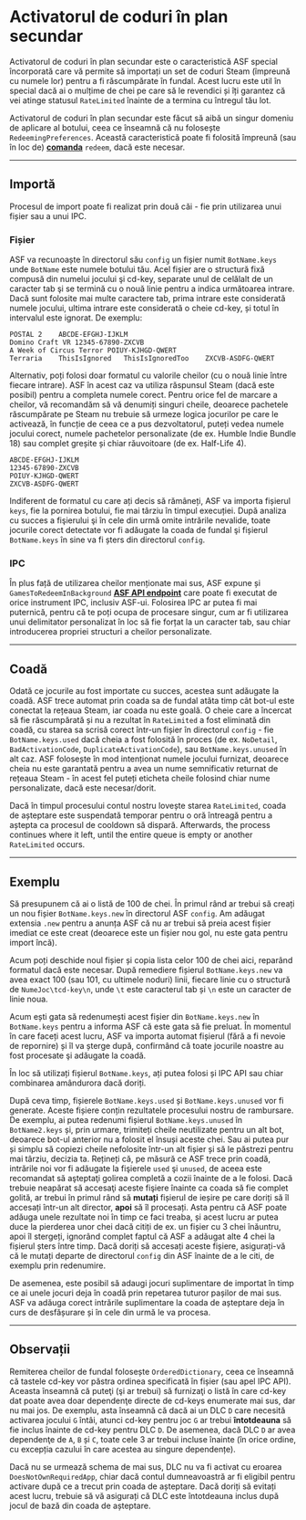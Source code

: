 # Activatorul de coduri în plan secundar

Activatorul de coduri în plan secundar este o caracteristică ASF special încorporată care vă permite să importați un set de coduri Steam (împreună cu numele lor) pentru a fi răscumpărate în fundal. Acest lucru este util în special dacă ai o mulțime de chei pe care să le revendici și îți garantez că vei atinge statusul `RateLimited` **[](https://github.com/JustArchiNET/ArchiSteamFarm/wiki/FAQ#what-is-the-meaning-of-status-when-redeeming-a-key)** înainte de a termina cu întregul tău lot.

Activatorul de coduri în plan secundar este făcut să aibă un singur domeniu de aplicare al botului, ceea ce înseamnă că nu folosește `RedeemingPreferences`. Această caracteristică poate fi folosită împreună (sau în loc de) **[comanda](https://github.com/JustArchiNET/ArchiSteamFarm/wiki/Commands)** `redeem`, dacă este necesar.

---

## Importă

Procesul de import poate fi realizat prin două căi - fie prin utilizarea unui fișier sau a unui IPC.

### Fișier

ASF va recunoaște în directorul său `config` un fișier numit `BotName.keys` unde `BotName` este numele botului tău. Acel fișier are o structură fixă compusă din numelui jocului şi cd-key, separate unul de celălalt de un caracter tab şi se termină cu o nouă linie pentru a indica următoarea intrare. Dacă sunt folosite mai multe caractere tab, prima intrare este considerată numele jocului, ultima intrare este considerată o cheie cd-key, și totul în intervalul este ignorat. De exemplu:

```text
POSTAL 2    ABCDE-EFGHJ-IJKLM
Domino Craft VR 12345-67890-ZXCVB
A Week of Circus Terror POIUY-KJHGD-QWERT
Terraria    ThisIsIgnored   ThisIsIgnoredToo    ZXCVB-ASDFG-QWERT
```

Alternativ, poți folosi doar formatul cu valorile cheilor (cu o nouă linie între fiecare intrare). ASF în acest caz va utiliza răspunsul Steam (dacă este posibil) pentru a completa numele corect. Pentru orice fel de marcare a cheilor, vă recomandăm să vă denumiți singuri cheile, deoarece pachetele răscumpărate pe Steam nu trebuie să urmeze logica jocurilor pe care le activează, în funcție de ceea ce a pus dezvoltatorul, puteți vedea numele jocului corect, numele pachetelor personalizate (de ex. Humble Indie Bundle 18) sau complet greșite și chiar răuvoitoare (de ex. Half-Life 4).

```text
ABCDE-EFGHJ-IJKLM
12345-67890-ZXCVB
POIUY-KJHGD-QWERT
ZXCVB-ASDFG-QWERT
```

Indiferent de formatul cu care ați decis să rămâneți, ASF va importa fișierul `keys`, fie la pornirea botului, fie mai târziu în timpul execuției. După analiza cu succes a fişierului şi în cele din urmă omite intrările nevalide, toate jocurile corect detectate vor fi adăugate la coada de fundal şi fișierul `BotName.keys` în sine va fi șters din directorul `config`.

### IPC

În plus față de utilizarea cheilor menționate mai sus, ASF expune și `GamesToRedeemInBackground` **[ASF API endpoint](https://github.com/JustArchiNET/ArchiSteamFarm/wiki/IPC#asf-api)** care poate fi executat de orice instrument IPC, inclusiv ASF-ui. Folosirea IPC ar putea fi mai puternică, pentru că te poți ocupa de procesare singur, cum ar fi utilizarea unui delimitator personalizat în loc să fie forțat la un caracter tab, sau chiar introducerea propriei structuri a cheilor personalizate.

---

## Coadă

Odată ce jocurile au fost importate cu succes, acestea sunt adăugate la coadă. ASF trece automat prin coada sa de fundal atâta timp cât bot-ul este conectat la rețeaua Steam, iar coada nu este goală. O cheie care a încercat să fie răscumpărată și nu a rezultat în `RateLimited` a fost eliminată din coadă, cu starea sa scrisă corect într-un fișier în directorul `config` - fie `BotName.keys.used` dacă cheia a fost folosită în proces (de ex. `NoDetail`, `BadActivationCode`, `DuplicateActivationCode`), sau `BotName.keys.unused` în alt caz. ASF folosește în mod intenționat numele jocului furnizat, deoarece cheia nu este garantată pentru a avea un nume semnificativ returnat de rețeaua Steam - în acest fel puteți eticheta cheile folosind chiar nume personalizate, dacă este necesar/dorit.

Dacă în timpul procesului contul nostru lovește starea `RateLimited`, coada de așteptare este suspendată temporar pentru o oră întreagă pentru a aștepta ca procesul de cooldown să dispară. Afterwards, the process continues where it left, until the entire queue is empty or another `RateLimited` occurs.

---

## Exemplu

Să presupunem că ai o listă de 100 de chei. În primul rând ar trebui să creați un nou fișier `BotName.keys.new` în directorul ASF `config`. Am adăugat extensia `.new` pentru a anunța ASF că nu ar trebui să preia acest fișier imediat ce este creat (deoarece este un fișier nou gol, nu este gata pentru import încă).

Acum poți deschide noul fișier și copia lista celor 100 de chei aici, reparând formatul dacă este necesar. După remediere fișierul `BotName.keys.new` va avea exact 100 (sau 101, cu ultimele noduri) linii, fiecare linie cu o structură de `NumeJoc\tcd-key\n`, unde `\t` este caracterul tab și `\n` este un caracter de linie noua.

Acum ești gata să redenumești acest fișier din `BotName.keys.new` în `BotName.keys` pentru a informa ASF că este gata să fie preluat. În momentul în care faceți acest lucru, ASF va importa automat fișierul (fără a fi nevoie de repornire) și îl va șterge după, confirmând că toate jocurile noastre au fost procesate şi adăugate la coadă.

În loc să utilizați fișierul `BotName.keys`, ați putea folosi și IPC API sau chiar combinarea amândurora dacă doriți.

După ceva timp, fișierele `BotName.keys.used` și `BotName.keys.unused` vor fi generate. Aceste fișiere conțin rezultatele procesului nostru de rambursare. De exemplu, ai putea redenumi fișierul `BotName.keys.unused` în `BotName2.keys` și, prin urmare, trimiteți cheile neutilizate pentru un alt bot, deoarece bot-ul anterior nu a folosit el însuși aceste chei. Sau ai putea pur și simplu să copiezi cheile nefolosite într-un alt fișier și să le păstrezi pentru mai târziu, decizia ta. Rețineți că, pe măsură ce ASF trece prin coadă, intrările noi vor fi adăugate la fişierele `used` şi `unused`, de aceea este recomandat să aşteptaţi golirea completă a cozii înainte de a le folosi. Dacă trebuie neapărat să accesaţi aceste fişiere înainte ca coada să fie complet golită, ar trebui în primul rând să **mutați** fișierul de ieșire pe care doriți să îl accesați într-un alt director, **apoi** să îl procesați. Asta pentru că ASF poate adăuga unele rezultate noi în timp ce faci treaba, și acest lucru ar putea duce la pierderea unor chei dacă citiți de ex. un fișier cu 3 chei înăuntru, apoi îl stergeți, ignorând complet faptul că ASF a adăugat alte 4 chei la fișierul șters între timp. Dacă doriți să accesați aceste fișiere, asigurați-vă că le mutați departe de directorul `config` din ASF înainte de a le citi, de exemplu prin redenumire.

De asemenea, este posibil să adaugi jocuri suplimentare de importat în timp ce ai unele jocuri deja în coadă prin repetarea tuturor pașilor de mai sus. ASF va adăuga corect intrările suplimentare la coada de așteptare deja în curs de desfășurare și în cele din urmă le va procesa.

---

## Observații

Remiterea cheilor de fundal folosește `OrderedDictionary`, ceea ce înseamnă că tastele cd-key vor păstra ordinea specificată în fișier (sau apel IPC API). Aceasta înseamnă că puteţi (şi ar trebui) să furnizaţi o listă în care cd-key dat poate avea doar dependenţe directe de cd-keys enumerate mai sus, dar nu mai jos. De exemplu, asta înseamnă că dacă ai un DLC `D` care necesită activarea jocului `G` întâi, atunci cd-key pentru joc `G` ar trebui **întotdeauna** să fie inclus înainte de cd-key pentru DLC `D`. De asemenea, dacă DLC `D` ar avea dependenţe de `A`, `B` și `C`, toate cele 3 ar trebui incluse înainte (în orice ordine, cu excepția cazului în care acestea au singure dependențe).

Dacă nu se urmează schema de mai sus, DLC nu va fi activat cu eroarea `DoesNotOwnRequiredApp`, chiar dacă contul dumneavoastră ar fi eligibil pentru activare după ce a trecut prin coada de așteptare. Dacă doriți să evitați acest lucru, trebuie să vă asigurați că DLC este întotdeauna inclus după jocul de bază din coada de așteptare.